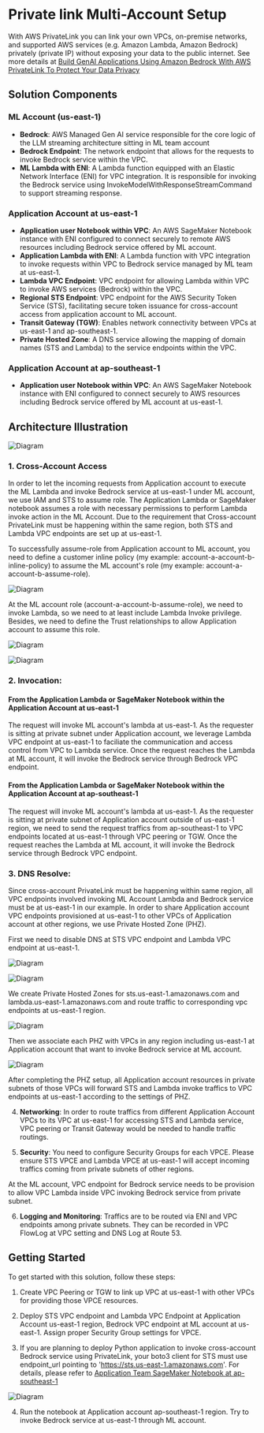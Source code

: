# Private link Multi-Account Setup



With AWS PrivateLink you can link your own VPCs, on-premise networks, and supported AWS services (e.g. Amazon Lambda, Amazon Bedrock) privately (private IP) without exposing your data to the public internet. See more details at 
[Build GenAI Applications Using Amazon Bedrock With AWS PrivateLink To Protect Your Data Privacy ](https://community.aws/concepts/build-GenAI-app-Bedrock-privateLink)

## Solution Components

### ML Account (us-east-1)

- **Bedrock**: AWS Managed Gen AI service responsible for the core logic of the LLM streaming architecture sitting in ML team account
- **Bedrock Endpoint**: The network endpoint that allows for the requests to invoke Bedrock service within the VPC.
- **ML Lambda with ENI**: A Lambda function equipped with an Elastic Network Interface (ENI) for VPC integration. It is responsible for invoking the Bedrock service using InvokeModelWithResponseStreamCommand to support streaming response.

### Application Account at us-east-1

- **Application user Notebook within VPC**: An AWS SageMaker Notebook instance with ENI configured to connect securely to remote AWS resources including Bedrock service offered by ML account.
- **Application Lambda with ENI**: A Lambda function with VPC integration to invoke requests within VPC to Bedrock service managed by ML team at us-east-1.
- **Lambda VPC Endpoint**: VPC endpoint for allowing Lambda within VPC to invoke AWS services (Bedrock) within the VPC.
- **Regional STS Endpoint**: VPC endpoint for the AWS Security Token Service (STS), facilitating secure token issuance for cross-account access from application account to ML account.
- **Transit Gateway (TGW)**: Enables network connectivity between VPCs at us-east-1 and ap-southeast-1.
- **Private Hosted Zone**: A DNS service allowing the mapping of domain names (STS and Lambda) to the service endpoints within the VPC.

### Application Account at ap-southeast-1

- **Application user Notebook within VPC**: An AWS SageMaker Notebook instance with ENI configured to connect securely to AWS resources including Bedrock service offered by ML account at us-east-1.

## Architecture Illustration

![Diagram](../diagrams/Cross-Account-Private-VPC.png "Cross account private VPC architecture")

### 1. **Cross-Account Access** 
In order to let the incoming requests from Application account to execute the ML Lambda and invoke Bedrock service at us-east-1 under ML account, we use IAM and STS to assume role. The Application Lambda or SageMaker notebook assumes a role with necessary permissions to perform Lambda invoke action in the ML Account. Due to the requirement that Cross-account PrivateLink must be happening within the same region, both STS and Lambda VPC endpoints are set up at us-east-1.

To successfully assume-role from Application account to ML account, you need to define a customer inline policy (my example: account-a-account-b-inline-policy) to assume the ML account's role (my example: account-a-account-b-assume-role).

![Diagram](./images/app-acct-IAM-role-for-assume-role.png "App account assume role inline policy")

At the ML account role (account-a-account-b-assume-role), we need to invoke Lambda, so we need to at least include Lambda Invoke privilege. Besides, we need to define the Trust relationships to allow Application account to assume this role.

![Diagram](./images/ml-acct-IAM-role-being-assume-role.png "ML account role to be assumed")

![Diagram](./images/ml-acct-cross-account-role-trust-relationship.png "AMLpp account assume role trust relationships")

### 2. **Invocation**: 

#### From the Application Lambda or SageMaker Notebook within the Application Account at us-east-1 
The request will invoke ML account's lambda at us-east-1. As the requester is sitting at private subnet under Application account, we leverage Lambda VPC endpoint at us-east-1 to faciliate the communication and access control from VPC to Lambda service. Once the request reaches the Lambda at ML account, it will invoke the Bedrock service through Bedrock VPC endpoint.

#### From the Application Lambda or SageMaker Notebook within the Application Account at ap-southeast-1 
The request will invoke  ML account's lambda at us-east-1. As the requester is sitting at private subnet of Application account outside of us-east-1 region, we need to send the request traffics from ap-southeast-1 to VPC endpoints located at us-east-1 through VPC peering or TGW. Once the request reaches the Lambda at ML account, it will invoke the Bedrock service through Bedrock VPC endpoint.

### 3. **DNS Resolve**: 
Since cross-account PrivateLink must be happening within same region, all VPC endpoints involved invoking ML Account Lambda and Bedrock service must be at us-east-1 in our example. In order to share Application account VPC endpoints provisioned at us-east-1 to other VPCs of Application account at other regions, we use Private Hosted Zone (PHZ).

First we need to disable DNS at STS VPC endpoint and Lambda VPC endpoint at us-east-1. 

![Diagram](./images/sts-endpoint-1.png "STS VPC endpoint")

![Diagram](./images/modify-dns-setting.png "Modify DNS Setting")

We create Private Hosted Zones for sts.us-east-1.amazonaws.com and lambda.us-east-1.amazonaws.com and route traffic to corresponding vpc endpoints at us-east-1 region.

![Diagram](./images/create-PHZ-record.png "Create PHZ records")

Then we associate each PHZ with VPCs in any region including us-east-1 at Application account that want to invoke Bedrock service at ML account.

![Diagram](./images/hosted-zone-associate.png "PHZ VPC association")

After completing the PHZ setup, all Application account resources in private subnets of those VPCs will forward STS and Lambda invoke traffics to VPC endpoints at us-east-1 according to the settings of PHZ.

4. **Networking**: In order to route traffics from different Application Account VPCs to its VPC at us-east-1 for accessing STS and Lambda service, VPC peering or Transit Gateway would be needed to handle traffic routings.

5. **Security**: You need to configure Security Groups for each VPCE. Please ensure STS VPCE and Lambda VPCE at us-east-1 will accept incoming traffics coming from private subnets of other regions.

At the ML account, VPC endpoint for Bedrock service needs to be provision to allow VPC Lambda inside VPC invoking Bedrock service from private subnet.

6. **Logging and Monitoring**: Traffics are to be routed via ENI and VPC endpoints among private subnets. They can be recorded in VPC FlowLog at VPC setting and DNS Log at Route 53.


## Getting Started
To get started with this solution, follow these steps:

1. Create VPC Peering or TGW to link up VPC at us-east-1 with other VPCs for providing those VPCE resources.

2. Deploy STS VPC endpoint and Lambda VPC Endpoint at Application Account us-east-1 region, Bedrock VPC endpoint at ML account at us-east-1. Assign proper Security Group settings for VPCE.

3. If you are planning to deploy Python application to invoke cross-account Bedrock service using PrivateLink, your boto3 client for STS must use endpoint_url pointing to 'https://sts.us-east-1.amazonaws.com'. For details, please refer to [Application Team SageMaker Notebook at ap-southeast-1](https://github.com/aws-samples/multi-account-bedrock-llm-streaming/blob/main/advance-setup-privatelink-vpc/app-team-notebook-ap-southeast-1-private.ipynb)

![Diagram](./images/boto3-sts-config.png "boto3 sts endpoint config")

4. Run the notebook at Application account ap-southeast-1 region. Try to invoke Bedrock service at us-east-1 through ML account.
